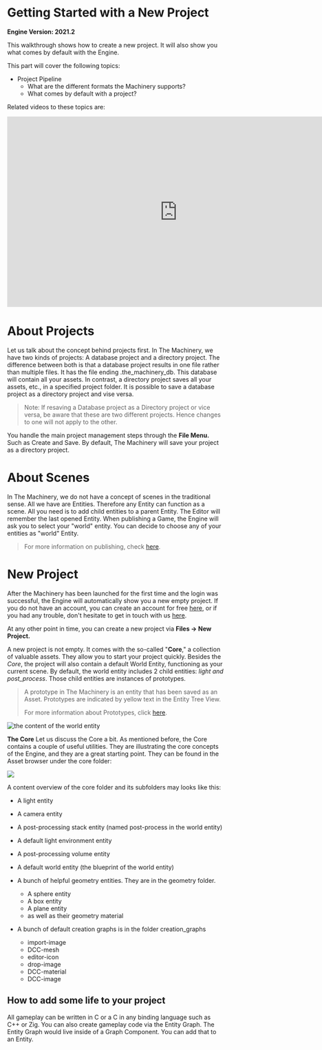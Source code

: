 # Getting Started with a New Project

**Engine Version: 2021.2**

This walkthrough shows how to create a new project. It will also show you what comes by default with the Engine.

This part will cover the following topics:

- Project Pipeline
  - What are the different formats the Machinery supports?
  - What comes by default with a project?


Related videos to these topics are:

<iframe frameborder="0" scrolling="no" marginheight="0" marginwidth="0"width="788.54" height="443" type="text/html" src="https://www.youtube.com/embed/oQGghpCqBhI?autoplay=0&fs=0&iv_load_policy=3&showinfo=0&rel=0&cc_load_policy=0&start=0&end=0&origin=http://ourmachinery.com"></iframe>


# About Projects

Let us talk about the concept behind projects first. In The Machinery, we have two kinds of projects: A database project and a directory project. The difference between both is that a database project results in one file rather than multiple files. It has the file ending .the_machinery_db. This database will contain all your assets. In contrast, a directory project saves all your assets, etc., in a specified project folder. It is possible to save a database project as a directory project and vise versa. 

> Note: If resaving a Database project as a Directory project or vice versa, be aware that these are two different projects. Hence changes to one will not apply to the other.

You handle the main project management steps through the **File Menu.** Such as Create and Save. By default, The Machinery will save your project as a directory project.


# About Scenes

In The Machinery, we do not have a concept of scenes in the traditional sense. All we have are Entities. Therefore any Entity can function as a scene. All you need is to add child entities to a parent Entity. The Editor will remember the last opened Entity. 
When publishing a Game, the Engine will ask you to select your "world" entity. You can decide to choose any of your entities as "world" Entity.

> For more information on publishing, check [here](editing_workflows/publish.html).

# New Project

After the Machinery has been launched for the first time and the login was successful, the Engine will automatically show you a new empty project. If you do not have an account, you can create an account for free [here](https://ourmachinery.com/sign-up.html), or if you had any trouble, don't hesitate to get in touch with us [here](mailto:ping@ourmachinery.com). 

At any other point in time, you can create a new project via **Files → New Project.**

A new project is not empty. It comes with the so-called "**Core**," a collection of valuable assets. They allow you to start your project quickly. Besides the *Core*, the project will also contain a default World Entity, functioning as your current scene. By default, the world entity includes 2 child entities: *light and post_process*. Those child entities are instances of prototypes. 

> A prototype in The Machinery is an entity that has been saved as an Asset. Prototypes are indicated by yellow text in the Entity Tree View. 
>
> For more information about Prototypes, click [here](editing_workflows/prototypes.html).


![the content of the world entity](https://paper-attachments.dropbox.com/s_09462F237550F87F4C86951FAA779F713337E632E917FE6E6B8E3406BD58F125_1615455893513_image.png)


**The Core**
Let us discuss the Core a bit. As mentioned before, the Core contains a couple of useful utilities. They are illustrating the core concepts of the Engine, and they are a great starting point. They can be found in the Asset browser under the core folder:

![](https://paper-attachments.dropbox.com/s_09462F237550F87F4C86951FAA779F713337E632E917FE6E6B8E3406BD58F125_1615456601483_image.png)


A content overview of the core folder and its subfolders may looks like this:

- A light entity

- A camera entity

- A post-processing stack entity (named post-process in the world entity)

- A default light environment entity

- A post-processing volume entity

- A default world entity (the blueprint of the world entity)

- A bunch of helpful geometry entities. They are in the geometry folder.

  - A sphere entity
  - A box entity
  - A plane entity
  - as well as their geometry material

- A bunch of default creation graphs is in the folder creation_graphs

  - import-image
  - DCC-mesh
  - editor-icon
  - drop-image
  - DCC-material
  - DCC-image

  

## How to add some life to your project

All gameplay can be written in C or a C in any binding language such as C++ or Zig. You can also create gameplay code via the Entity Graph. The Entity Graph would live inside of a Graph Component. You can add that to an Entity. 

